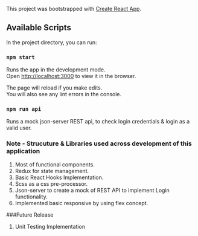 This project was bootstrapped with [Create React App](https://github.com/facebook/create-react-app).

## Available Scripts

In the project directory, you can run:

### `npm start`

Runs the app in the development mode.<br>
Open [http://localhost:3000](http://localhost:3000) to view it in the browser.

The page will reload if you make edits.<br>
You will also see any lint errors in the console.

### `npm run api`

Runs a mock json-server REST api, to check login credentials & login as a valid user.

### Note - Strucuture & Libraries used across development of this application

1. Most of functional components.
2. Redux for state management.
3. Basic React Hooks Implementation.
4. Scss as a css pre-processor.
5. Json-server to create a mock of REST API to implement Login functionality.
6. Implemented basic responsive by using flex concept.

###Future Release

1. Unit Testing Implementation
